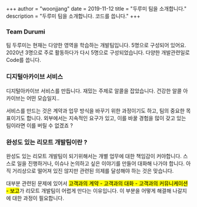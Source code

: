 +++
author = "woonjjang"
date = 2019-11-12
title = "두루미 팀을 소개합니다."
description = "두루미 팀을 소개합니다. 코드를 씁니다."
+++

### Team Durumi

팀 두루미는 현재는 다양한 영역을 학습하는 개발팀입니다. 
5명으로 구성되어 있어요.
2020년 3명으로 주로 활동하다가 다시 5명으로 구성되었습니다.
다양한 개발관련일로 Code를 씁니다. 


### 디지털아카이브 서비스

디지털아카이브 서비스를 만듭니다. 
재밌는 주제로 알콜을 잡았습니다. 
건강한 알콜 아카이브는 어떤 모습일지..

서비스를 만드는 것은 계약과 업무 방식을 바꾸기 위한 과정이기도 하고, 팀의 중요한 목표이기도 합니다. 
외부에서는 지속적인 요구가 있고, 이를 바꿀 경험을 많이 갖고 있는 팀이라면 이를 버릴 수 없겠죠 ?


### 완성도 있는 리모트 개발팀이란 ?

완성도 있는 리모트 개발팀이 되기위해서는 개별 업무에 대한 책임감이 커야합니다. 
스스로 일을 진행하거나, 이슈나 논의하고 싶은 이야기를 만들어 대화해 나가야 합니다. 
아직 거리상으로 떨어져 있진 않지만 관련된 의제를 달성해야 하는 것은 맞습니다. 

대부분 관련된 문제에 있어서 
<mark>고객과의 계약 - 고객과의 대화 - 고객과의 커뮤니케이션 - 보고</mark>가 
리모트 개발팀이 어렵게 만다는 이유입니다.
이 부분을 어떻게 해결해 나갈지에 대한 과정이 필요합니다. 